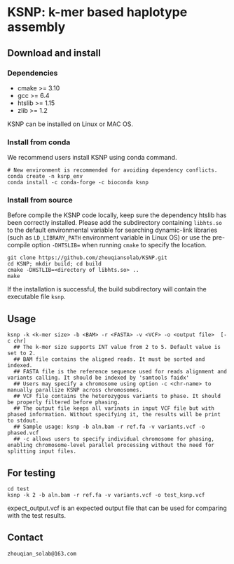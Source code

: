 # KSNP: k-mer based haplotype assembly

## Download and install

### Dependencies
- cmake >= 3.10
- gcc >= 6.4
- htslib >= 1.15
- zlib >= 1.2

KSNP can be installed on Linux or MAC OS.

### Install from conda

We recommend users install KSNP using conda command.

```
# New environment is recommended for avoiding dependency conflicts.
conda create -n ksnp_env
conda install -c conda-forge -c bioconda ksnp
```

### Install from source

Before compile the KSNP code locally, keep sure the dependency htslib has been correctly installed.
Please add the subdirectory containing `libhts.so` to the default environmental variable for
searching dynamic-link libraries (such as `LD_LIBRARY_PATH` environment variable in Linux OS) 
or use the pre-compile option `-DHTSLIB=` when running `cmake` to specify the location.

```
git clone https://github.com/zhouqiansolab/KSNP.git
cd KSNP; mkdir build; cd build
cmake -DHSTLIB=<directory of libhts.so> ..
make
```
If the installation is successful, the build subdirectory will contain the executable file `ksnp`.

## Usage
```
ksnp -k <k-mer size> -b <BAM> -r <FASTA> -v <VCF> -o <output file>  [-c chr]
  ## The k-mer size supports INT value from 2 to 5. Default value is set to 2.
  ## BAM file contains the aligned reads. It must be sorted and indexed.
  ## FASTA file is the reference sequence used for reads alignment and variants calling. It should be indexed by 'samtools faidx'
  ## Users may specify a chromosome using option -c <chr-name> to manually parallize KSNP across chromosomes.
  ## VCF file contains the heterozygous variants to phase. It should be properly filtered before phasing.
  ## The output file keeps all varinats in input VCF file but with phased information. Without specifying it, the results will be print to stdout.
  ## Sample usage: ksnp -b aln.bam -r ref.fa -v variants.vcf -o phased.vcf
  ## -c allows users to specify individual chromosome for phasing, enabling chromosome-level parallel processing without the need for splitting input files.
```
## For testing
```
cd test
ksnp -k 2 -b aln.bam -r ref.fa -v variants.vcf -o test_ksnp.vcf
```
expect_output.vcf is an expected output file that can be used for comparing with the test results.

## Contact
```
zhouqian_solab@163.com
```
